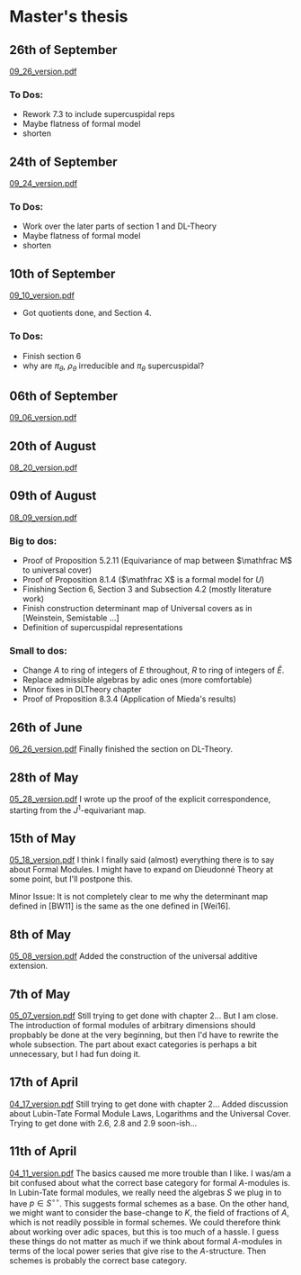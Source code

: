 # Master's thesis
## 26th of September
[09_26_version.pdf](./compiled_versions/09_26_version.pdf) 
### To Dos:
* Rework 7.3 to include supercuspidal reps
* Maybe flatness of formal model
* shorten

## 24th of September
[09_24_version.pdf](./compiled_versions/09_24_version.pdf) 
### To Dos:
* Work over the later parts of section 1 and DL-Theory
* Maybe flatness of formal model
* shorten

## 10th of September
[09_10_version.pdf](./compiled_versions/09_10_version.pdf) 
* Got quotients done, and Section 4.
### To Dos:
* Finish section 6
* why are $\pi_\theta$, $\rho_\theta$ irreducible and $\pi_\theta$ supercuspidal?

## 06th of September
[09_06_version.pdf](./compiled_versions/09_06_version.pdf) 

## 20th of August
[08_20_version.pdf](./compiled_versions/08_20_version.pdf) 
## 09th of August
[08_09_version.pdf](./compiled_versions/08_09_version.pdf) 
### Big to dos:
* Proof of Proposition 5.2.11 (Equivariance of map between $\mathfrac M$ to universal cover)
* Proof of Proposition 8.1.4 ($\mathfrac X$ is a formal model for $U$)
* Finishing Section 6, Section 3 and Subsection 4.2 (mostly literature work)
* Finish construction determinant map of Universal covers as in [Weinstein, Semistable ...]
* Definition of supercuspidal representations

### Small to dos:
* Change $A$ to ring of integers of $E$ throughout, $R$ to ring of integers of $\breve E$.
* Replace admissible algebras by adic ones (more comfortable)
* Minor fixes in DLTheory chapter
* Proof of Proposition 8.3.4 (Application of Mieda's results)


## 26th of June
[06_26_version.pdf](./compiled_versions/06_26_version.pdf) 
Finally finished the section on DL-Theory.

## 28th of May
[05_28_version.pdf](./compiled_versions/05_28_version.pdf) 
I wrote up the proof of the explicit correspondence, starting from the 
$J^1$-equivariant map.

## 15th of May
[05_18_version.pdf](./compiled_versions/05_15_version.pdf) 
I think I finally said (almost) everything there is to say about Formal Modules. 
I might have to expand on Dieudonné Theory at some point, but I'll postpone this.

Minor Issue: It is not completely clear to me why the determinant map defined
in [BW11] is the same as the one defined in [Wei16]. 

## 8th of May
[05_08_version.pdf](./compiled_versions/05_08_version.pdf) 
Added the construction of the universal additive extension.

## 7th of May 
[05_07_version.pdf](./compiled_versions/05_07_version.pdf) 
Still trying to get done with chapter 2... But I am close. 
The introduction of formal modules of arbitrary dimensions should propbably be
done at the very beginning, but then I'd have to rewrite the whole subsection. 
The part about exact categories is perhaps a bit unnecessary, but I had fun 
doing it.

## 17th of April 
[04_17_version.pdf](./compiled_versions/04_17_version.pdf) 
Still trying to get done with chapter 2... 
Added discussion about Lubin-Tate Formal Module Laws, Logarithms and the Universal Cover.
Trying to get done with 2.6, 2.8 and 2.9 soon-ish...


## 11th of April
[04_11_version.pdf](./compiled_versions/04_11_version.pdf) 
The basics caused me more trouble than I like. I was/am a bit confused about 
what the correct base category for formal $A$-modules is. In Lubin-Tate formal modules,
we really need the algebras $S$ we plug in to have $p \in S^{\circ \circ}$. 
This suggests formal schemes as a base. On the other hand, we might want to 
consider the base-change to $K$, the field of fractions of $A$, which is not readily
possible in formal schemes. We could therefore think about working over adic spaces,
but this is too much of a hassle.
I guess these things do not matter as much if we think about formal $A$-modules in 
terms of the local power series that give rise to the $A$-structure. Then
schemes is probably the correct base category.
